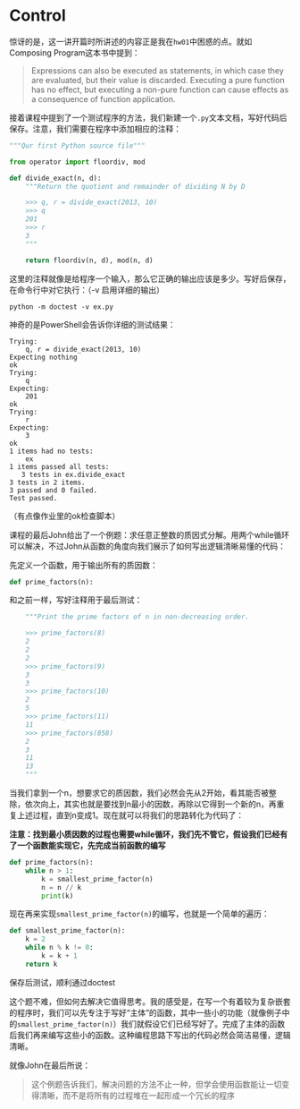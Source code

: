# Control

惊讶的是，这一讲开篇时所讲述的内容正是我在`hw01`中困惑的点。就如Composing Program这本书中提到：

> Expressions can also be executed as statements, in which case they are evaluated, but their value is discarded. Executing a pure function has no effect, but executing a non-pure function can cause effects as a consequence of function application.

接着课程中提到了一个测试程序的方法，我们新建一个`.py`文本文档，写好代码后保存。注意，我们需要在程序中添加相应的注释：

```py
"""Qur first Python source file"""

from operator import floordiv, mod

def divide_exact(n, d):
    """Return the quotient and remainder of dividing N by D

    >>> q, r = divide_exact(2013, 10)
    >>> q
    201
    >>> r
    3
    """

    return floordiv(n, d), mod(n, d)
```

这里的注释就像是给程序一个输入，那么它正确的输出应该是多少。写好后保存，在命令行中对它执行：（-v 启用详细的输出）

```
python -m doctest -v ex.py
```

神奇的是PowerShell会告诉你详细的测试结果：

```
Trying:
    q, r = divide_exact(2013, 10)
Expecting nothing
ok
Trying:
    q
Expecting:
    201
ok
Trying:
    r
Expecting:
    3
ok
1 items had no tests:
    ex
1 items passed all tests:
   3 tests in ex.divide_exact
3 tests in 2 items.
3 passed and 0 failed.
Test passed.
```

（有点像作业里的ok检查脚本）

课程的最后John给出了一个例题：求任意正整数的质因式分解。用两个while循环可以解决，不过John从函数的角度向我们展示了如何写出逻辑清晰易懂的代码：

先定义一个函数，用于输出所有的质因数：

```py
def prime_factors(n):
```

和之前一样，写好注释用于最后测试：

```py
    """Print the prime factors of n in non-decreasing order.

    >>> prime_factors(8)
    2
    2
    2
    >>> prime_factors(9)
    3
    3
    >>> prime_factors(10)
    2
    5
    >>> prime_factors(11)
    11
    >>> prime_factors(858)
    2
    3
    11
    13
    """
```

当我们拿到一个n，想要求它的质因数，我们必然会先从2开始，看其能否被整除，依次向上，其实也就是要找到n最小的因数，再除以它得到一个新的n，再重复上述过程，直到n变成1。现在就可以将我们的思路转化为代码了：

**注意：找到最小质因数的过程也需要while循环，我们先不管它，假设我们已经有了一个函数能实现它，先完成当前函数的编写**

```py
def prime_factors(n):
    while n > 1:
        k = smallest_prime_factor(n)
        n = n // k
        print(k)
```

现在再来实现`smallest_prime_factor(n)`的编写，也就是一个简单的遍历：

```py
def smallest_prime_factor(n):
    k = 2
    while n % k != 0:
        k = k + 1
    return k
```

保存后测试，顺利通过doctest

这个题不难，但如何去解决它值得思考。我的感受是，在写一个有着较为复杂嵌套的程序时，我们可以先专注于写好“主体”的函数，其中一些小的功能（就像例子中的`smallest_prime_factor(n)`）我们就假设它们已经写好了。完成了主体的函数后我们再来编写这些小的函数。这种编程思路下写出的代码必然会简洁易懂，逻辑清晰。

就像John在最后所说：

> 这个例题告诉我们，解决问题的方法不止一种，但学会使用函数能让一切变得清晰，而不是将所有的过程堆在一起形成一个冗长的程序



